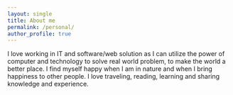 ```yaml
---
layout: single
title: About me
permalink: /personal/
author_profile: true
---
```


I love working in IT and software/web solution as I can utilize the power of computer and technology to solve real world problem, to make the world a better place. I find myself happy when I am in nature and when I bring happiness to other people. I love traveling, reading, learning and sharing knowledge and experience.